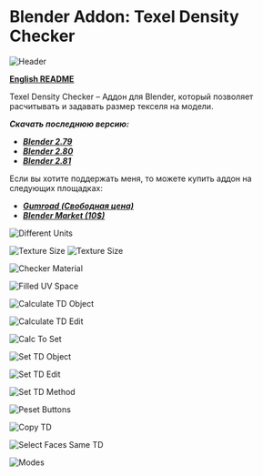 # Blender Addon: Texel Density Checker

![Header](/images/00_Header_TD_2_1920.png)

**[English README](/README.md)**


Texel Density Checker – Аддон для Blender, который позволяет расчитывать и задавать размер текселя на модели. 

***Скачать последнюю версию:***

* ***[Blender 2.79](https://github.com/mrven/Blender-Texel-Density-Checker/raw/master/Releases/Texel_Density_1_0_9_279.zip)***
* ***[Blender 2.80](https://github.com/mrven/Blender-Texel-Density-Checker/raw/master/Releases/Texel_Density_2_0_280.zip)***
* ***[Blender 2.81](https://github.com/mrven/Blender-Texel-Density-Checker/raw/master/Releases/Texel_Density_2_0_281.zip)***

Если вы хотите поддержать меня, то можете купить аддон на следующих площадках:
* ***[Gumroad (Свободная цена)](https://gumroad.com/l/CEIOR)***
* ***[Blender Market (10$)](https://blendermarket.com/products/texel-density-checker)***

![Different Units](/images/RU-ru/01_Units_RU.png)

![Texture Size](/images/RU-ru/02_Texture_Size_1_RU.png)
![Texture Size](/images/RU-ru/03_Texture_Size_2_RU.png)

![Checker Material](/images/RU-ru/04_Checker_Material_RU.png)

![Filled UV Space](/images/RU-ru/05_Filled_UV_RU.png)

![Calculate TD Object](/images/RU-ru/06_Calculate_Obj_RU.png)

![Calculate TD Edit](/images/RU-ru/07_Calculate_Edit_RU.png)

![Calc To Set](/images/RU-ru/08_Calc_to_Set_RU.png)

![Set TD Object](/images/RU-ru/09_Set_TD_Obj_RU.png)

![Set TD Edit](/images/RU-ru/10_Set_TD_Edit_RU.png)

![Set TD Method](/images/RU-ru/11_Set_Method_RU.png)

![Peset Buttons](/images/RU-ru/12_Presets_RU.png)

![Copy TD](/images/RU-ru/13_Copy_TD_RU.png)

![Select Faces Same TD](/images/RU-ru/14_Select_Same_TD_RU.png)

![Modes](/images/RU-ru/15_Modes_RU.png)